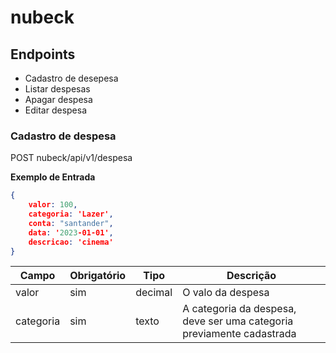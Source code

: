 <!-- Nome do projeto -->
# nubeck

<!-- Listagem dos endpoints -->
## Endpoints 

- Cadastro de desepesa 
- Listar despesas
- Apagar despesa
- Editar despesa

### Cadastro de despesa

<!-- Endereço do recurso -->
POST nubeck/api/v1/despesa
        <!-- Colocar a versão é importante para compatibilidade  -->

**Exemplo de Entrada**

```json
{
    valor: 100,
    categoria: 'Lazer',
    conta: "santander",
    data: '2023-01-01',
    descricao: 'cinema'
}
```


| Campo | Obrigatório | Tipo  | Descrição |
|-------|-------------|-------|-----------|
|valor  |sim          |decimal|O valo da despesa
|categoria|sim|texto| A categoria da despesa, deve ser uma categoria previamente cadastrada
